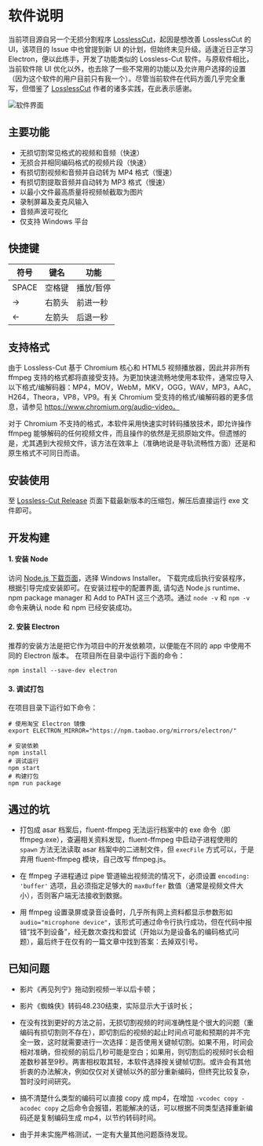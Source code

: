 # 软件说明

当前项目源自另一个无损分割程序 [LosslessCut](https://github.com/mifi/lossless-cut)，起因是想改善 LosslessCut 的 UI，该项目的 Issue 中也曾提到新 UI 的计划，但始终未见升级。适逢近日正学习 Electron，便以此练手，开发了功能类似的 Lossless-Cut 软件。与原软件相比，当前软件除 UI 优化以外，也去除了一些不常用的功能以及允许用户选择的设置（因为这个软件的用户目前只有我一个）。尽管当前软件在代码方面几乎完全重写，但借鉴了 [LosslessCut](https://github.com/mifi/lossless-cut) 作者的诸多实践，在此表示感谢。

![软件界面](https://raw.githubusercontent.com/seatwork/lossless-cut/master/screenshot.png)

## 主要功能

- 无损切割常见格式的视频和音频（快速）
- 无损合并相同编码格式的视频片段（快速）
- 有损切割视频和音频并自动转为 MP4 格式（慢速）
- 有损切割提取音频并自动转为 MP3 格式（慢速）
- 以最小文件最高质量将视频帧截取为图片
- 录制屏幕及麦克风输入
- 音频声波可视化
- 仅支持 Windows 平台

## 快捷键

符号   | 键名  | 功能
----- | ----- | -----
SPACE | 空格键 | 播放/暂停
->    | 右箭头 | 前进一秒
<-    | 左箭头 | 后退一秒

## 支持格式

由于 Lossless-Cut 基于 Chromium 核心和 HTML5 视频播放器，因此并非所有 ffmpeg 支持的格式都将直接受支持。为更加快速流畅地使用本软件，通常应导入以下格式/编解码器：MP4，MOV，WebM，MKV，OGG，WAV，MP3，AAC，H264，Theora，VP8，VP9。有关 Chromium 受支持的格式/编解码器的更多信息，请参见 https://www.chromium.org/audio-video。

对于 Chromium 不支持的格式，本软件采用快速实时转码播放技术，即允许操作 ffmpeg 能够解码的任何视频文件，而且操作的依然是无损原始文件。但遗憾的是，尤其遇到大视频文件，该方法在效率上（准确地说是寻轨流畅性方面）还是和原生格式不可同日而语。

## 安装使用

至 [Lossless-Cut Release](https://github.com/seatwork/lossless-cut/releases) 页面下载最新版本的压缩包，解压后直接运行 exe 文件即可。

## 开发构建

#### 1. 安装 Node

访问 [Node.js 下载页面](https://nodejs.org/en/download)，选择 Windows Installer。 下载完成后执行安装程序，根据引导完成安装即可。在安装过程中的配置界面, 请勾选 Node.js runtime、npm package manager 和 Add to PATH 这三个选项。通过 `node -v` 和 `npm -v` 命令来确认 node 和 npm 已经安装成功。

#### 2. 安装 Electron

推荐的安装方法是把它作为项目中的开发依赖项，以便能在不同的 app 中使用不同的 Electron 版本。 在项目所在目录中运行下面的命令：
```
npm install --save-dev electron
```

#### 3. 调试打包

在项目目录下运行如下命令：
```
# 使用淘宝 Electron 镜像
export ELECTRON_MIRROR="https://npm.taobao.org/mirrors/electron/"

# 安装依赖
npm install
# 调试运行
npm start
# 构建打包
npm run package
```

## 遇过的坑

- 打包成 asar 档案后，fluent-ffmpeg 无法运行档案中的 exe 命令（即 ffmpeg.exe），查遍相关资料发现，fluent-ffmpeg 中启动子进程使用的 `spawn` 方法无法读取 asar 档案中的二进制文件，但 `execFile` 方式可以，于是弃用 fluent-ffmpeg 模块，自己改写 ffmpeg.js。

- 在 ffmpeg 子进程通过 pipe 管道输出视频流的情况下，必须设置 `encoding: 'buffer'` 选项，且必须指定足够大的 `maxBuffer` 数值（通常是视频文件大小），否则客户端无法接收到数据。

- 用 ffmpeg 设置录屏或录音设备时，几乎所有网上资料都显示参数形如 `audio="microphone device"`，该形式可通过命令行执行成功，但在代码中报错“找不到设备”，经无数次查找和尝试（开始以为是设备名的编码格式问题），最后终于在仅有的一篇文章中找到答案：去掉双引号。

## 已知问题

- 影片《再见列宁》拖动到视频一半以后卡顿；
- 影片《蜘蛛侠》转码48.230结束，实际显示大于该时长；

- 在没有找到更好的方法之前，无损切割视频的时间准确性是个很大的问题（重编码有损切割则不存在），即切割后的视频的起止时间点可能和预期的并不完全一致，这时就需要进行一次选择：是否使用关键帧切割。如果不用，时间会相对准确，但视频的前后几秒可能是空白；如果用，则切割后的视频时长会相差数秒甚至9秒。两害相权取其轻，本软件选择按关键帧切割。或许会有其他折衷的办法解决，例如仅仅对关键帧以外的部分重新编码，但终究比较复杂，暂时没时间研究。

- 搞不清楚什么类型的编码可以直接 copy 成 mp4，在增加 `-vcodec copy -acodec copy` 之后命令会报错，若能解决的话，可以根据不同类型选择重新编码还是复制编码生成 mp4，以节约转码时间。

- 由于并未实施严格测试，一定有大量其他问题亟待发现。

